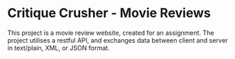 # Critique Crusher - Movie Reviews

This project is a movie review website, created for an assignment. The project utilises a restful API, and exchanges data between client and server in text/plain, XML, or JSON format. 
